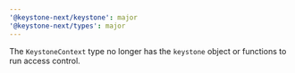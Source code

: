 ```yaml
---
'@keystone-next/keystone': major
'@keystone-next/types': major
---
```


The `KeystoneContext` type no longer has the `keystone` object or functions to run access control.

